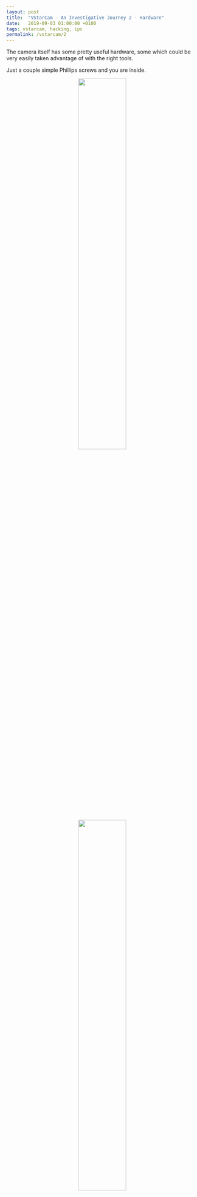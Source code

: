 ```yaml
---
layout: post
title:  "VStarCam - An Investigative Journey 2 - Hardware"
date:   2019-09-03 01:00:00 +0100
tags: vstarcam, hacking, ipc
permalink: /vstarcam/2
---
```


The camera itself has some pretty useful hardware, some which could be very easily taken advantage of with the right tools.

Just a couple simple Phillips screws and you are inside.

<center>
<img src="{{ site.baseimg }}/images/vstarcam/1.jpg" style="width: 50%; height: 50%;">
</center>

<center>
<img src="{{ site.baseimg }}/images/vstarcam/2.jpg" style="width: 50%; height: 50%;">
</center>

<center>
<img src="{{ site.baseimg }}/images/vstarcam/3.jpg" style="width: 50%; height: 50%;">
</center>

<center>
<img src="{{ site.baseimg }}/images/vstarcam/4.jpg" style="width: 50%; height: 50%;">
</center>

<center>
<img src="{{ site.baseimg }}/images/vstarcam/5.jpg" style="width: 50%; height: 50%;">
</center>

The processor it uses is a [HI3518](https://cdn.hackaday.io/files/19356828127104/Hi3518%20DataSheet.pdf) which apparently has already been hacked by other means. I quickly read through [this article](https://felipe.astroza.cl/hacking-hi3518-based-ip-camera/) and unfortunately failed to locate any TX/RX pins I could solder into. I was a little disappointed by this, I had a spare [USB PL2303](https://www.adafruit.com/product/954?gclid=CjwKCAiA8OjjBRB4EiwAMZe6yxta0hJQ_LydoYYRmQZOcads5iQkKwx57GYrMg-mw2HqAiDatI9WCxoCaYcQAvD_BwE) lying around for just such an occasion.

When googling the HI3518 I noticed a website ispyconnect.com which seemed to be some sort of IP Camera database. I used their [website to search for my model of camera](https://www.ispyconnect.com/man.aspx?n=vstarcam&page=1) and ended up finding out the company who manufactured it, [VStarCam](http://www.vstarcam.com/). I want to point out, there is not a single marking anywhere on the device, including on the inside that would signify this to anyone. I also learned on this page that the camera can be potentially controlled by simple GET requests.

On one side of the board you can see an addon board where they added the wireless radio. (It's the blue PCB with the big silver square and the grey wire)

One other thing of note, the whole camera is powered by 5V DC, meaning you can power this thing off any USB port that can supply at least 1A. This is actually a pretty cool feature, because there are cheap USB battery backup options that could be used to augment the camera so it records even when the power is turned off.

